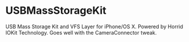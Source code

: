 USBMassStorageKit
=================

USB Mass Storage Kit and VFS Layer for iPhone/OS X. Powered by Horrid IOKit Technology. Goes well with the CameraConnector tweak.